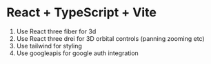 # React + TypeScript + Vite

1. Use React three fiber for 3d
2. Use React three drei for 3D orbital controls (panning zooming etc)
3. Use tailwind for styling
4. Use googleapis for google auth integration
